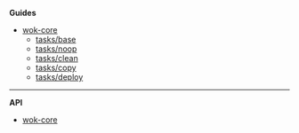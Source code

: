 **Guides**

- [wok-core](packages/core/)
  - [tasks/base](packages/core/tasks/base)
  - [tasks/noop](packages/core/tasks/noop)
  - [tasks/clean](packages/core/tasks/clean)
  - [tasks/copy](packages/core/tasks/copy)
  - [tasks/deploy](packages/core/tasks/deploy)

---

**API**

- [wok-core](packages/core/api/)
  <!-- wok-core -->
